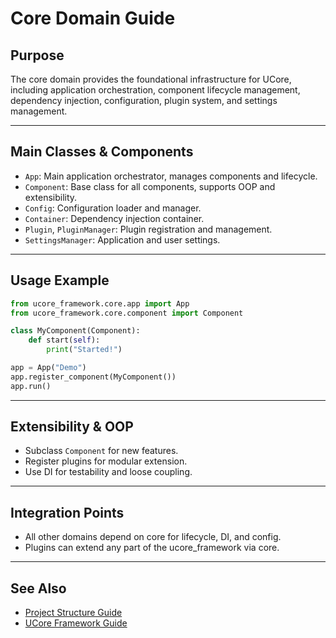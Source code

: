 # Core Domain Guide

## Purpose

The core domain provides the foundational infrastructure for UCore, including application orchestration, component lifecycle management, dependency injection, configuration, plugin system, and settings management.

---

## Main Classes & Components

- `App`: Main application orchestrator, manages components and lifecycle.
- `Component`: Base class for all components, supports OOP and extensibility.
- `Config`: Configuration loader and manager.
- `Container`: Dependency injection container.
- `Plugin`, `PluginManager`: Plugin registration and management.
- `SettingsManager`: Application and user settings.

---

## Usage Example

```python
from ucore_framework.core.app import App
from ucore_framework.core.component import Component

class MyComponent(Component):
    def start(self):
        print("Started!")

app = App("Demo")
app.register_component(MyComponent())
app.run()
```

---

## Extensibility & OOP

- Subclass `Component` for new features.
- Register plugins for modular extension.
- Use DI for testability and loose coupling.

---

## Integration Points

- All other domains depend on core for lifecycle, DI, and config.
- Plugins can extend any part of the ucore_framework via core.

---

## See Also

- [Project Structure Guide](project-structure-guide.md)
- [UCore Framework Guide](ucore-ucore_framework-guide.md)
